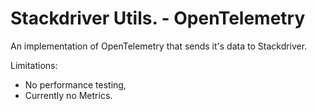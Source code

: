 # Stackdriver Utils. - OpenTelemetry #

An implementation of OpenTelemetry that sends it's data to Stackdriver.

Limitations:
* No performance testing,
* Currently no Metrics.
